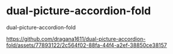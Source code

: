 # dual-picture-accordion-fold
dual-picture-accordion-fold


https://github.com/dragana1611/dual-picture-accordion-fold/assets/77893122/2c564f02-88fa-44f4-a2ef-38850ce38157

